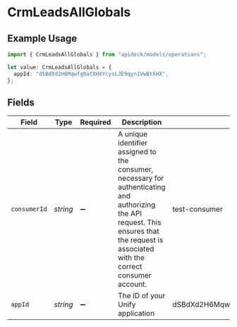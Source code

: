 # CrmLeadsAllGlobals

## Example Usage

```typescript
import { CrmLeadsAllGlobals } from "apideck/models/operations";

let value: CrmLeadsAllGlobals = {
  appId: "dSBdXd2H6Mqwfg0atXHXYcysLJE9qyn1VwBtXHX",
};
```

## Fields

| Field                                                                                                                                                                                      | Type                                                                                                                                                                                       | Required                                                                                                                                                                                   | Description                                                                                                                                                                                | Example                                                                                                                                                                                    |
| ------------------------------------------------------------------------------------------------------------------------------------------------------------------------------------------ | ------------------------------------------------------------------------------------------------------------------------------------------------------------------------------------------ | ------------------------------------------------------------------------------------------------------------------------------------------------------------------------------------------ | ------------------------------------------------------------------------------------------------------------------------------------------------------------------------------------------ | ------------------------------------------------------------------------------------------------------------------------------------------------------------------------------------------ |
| `consumerId`                                                                                                                                                                               | *string*                                                                                                                                                                                   | :heavy_minus_sign:                                                                                                                                                                         | A unique identifier assigned to the consumer, necessary for authenticating and authorizing the API request. This ensures that the request is associated with the correct consumer account. | test-consumer                                                                                                                                                                              |
| `appId`                                                                                                                                                                                    | *string*                                                                                                                                                                                   | :heavy_minus_sign:                                                                                                                                                                         | The ID of your Unify application                                                                                                                                                           | dSBdXd2H6Mqwfg0atXHXYcysLJE9qyn1VwBtXHX                                                                                                                                                    |